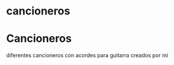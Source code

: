 # cancioneros
<h1>Cancioneros</h1>

diferentes cancioneros con acordes para guitarra creados por mi

